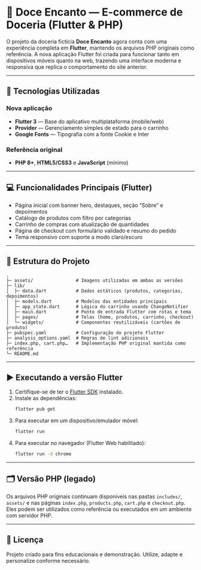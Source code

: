 # 🍬 Doce Encanto — E-commerce de Doceria (Flutter & PHP)

O projeto da doceria fictícia **Doce Encanto** agora conta com uma experiência completa em **Flutter**, mantendo os arquivos PHP originais como referência. A nova aplicação Flutter foi criada para funcionar tanto em dispositivos móveis quanto na web, trazendo uma interface moderna e responsiva que replica o comportamento do site anterior.

---

## 🚀 Tecnologias Utilizadas

### Nova aplicação
- **Flutter 3** — Base do aplicativo multiplataforma (mobile/web)
- **Provider** — Gerenciamento simples de estado para o carrinho
- **Google Fonts** — Tipografia com a fonte Cookie e Inter

### Referência original
- **PHP 8+**, **HTML5/CSS3** e **JavaScript** (mínimo)

---

## 💻 Funcionalidades Principais (Flutter)

- Página inicial com banner hero, destaques, seção “Sobre” e depoimentos
- Catálogo de produtos com filtro por categorias
- Carrinho de compras com atualização de quantidades
- Página de checkout com formulário validado e resumo do pedido
- Tema responsivo com suporte a modo claro/escuro

---

## 🧁 Estrutura do Projeto

```
.
├─ assets/                # Imagens utilizadas em ambas as versões
├─ lib/
│  ├─ data.dart           # Dados estáticos (produtos, categorias, depoimentos)
│  ├─ models.dart         # Modelos das entidades principais
│  ├─ app_state.dart      # Lógica do carrinho usando ChangeNotifier
│  ├─ main.dart           # Ponto de entrada Flutter com rotas e tema
│  ├─ pages/              # Telas (home, produtos, carrinho, checkout)
│  └─ widgets/            # Componentes reutilizáveis (cartões de produto)
├─ pubspec.yaml           # Configuração do projeto Flutter
├─ analysis_options.yaml  # Regras de lint adicionais
├─ index.php, cart.php…   # Implementação PHP original mantida como referência
└─ README.md
```

---

## ▶️ Executando a versão Flutter

1. Certifique-se de ter o [Flutter SDK](https://docs.flutter.dev/get-started/install) instalado.
2. Instale as dependências:
   ```bash
   flutter pub get
   ```
3. Para executar em um dispositivo/emulador móvel:
   ```bash
   flutter run
   ```
4. Para executar no navegador (Flutter Web habilitado):
   ```bash
   flutter run -d chrome
   ```

---

## 🗂️ Versão PHP (legado)

Os arquivos PHP originais continuam disponíveis nas pastas `includes/`, `assets/` e nas páginas `index.php`, `products.php`, `cart.php` e `checkout.php`. Eles podem ser utilizados como referência ou executados em um ambiente com servidor PHP.

---

## 📄 Licença

Projeto criado para fins educacionais e demonstração. Utilize, adapte e personalize conforme necessário.
